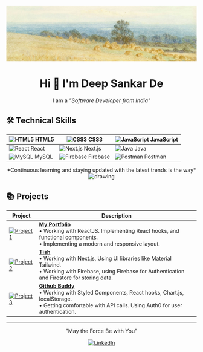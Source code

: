 ![Header Image](bg2.jpg)

<div align="center">

# Hi 👋 I'm **Deep Sankar De**

I am a _"Software Developer from India"_

</div>

## 🛠 Technical Skills

<div align="center">

| ![HTML5](https://img.icons8.com/color/48/000000/html-5.png) HTML5       | ![CSS3](https://img.icons8.com/color/48/000000/css3.png) CSS3                               | ![JavaScript](https://img.icons8.com/color/48/000000/javascript.png) JavaScript             |
| ----------------------------------------------------------------------- | ------------------------------------------------------------------------------------------- | ------------------------------------------------------------------------------------------- |
| ![React](https://img.icons8.com/color/48/000000/react-native.png) React | ![Next.js](https://img.icons8.com/?size=45&id=r2OarXWQc7B6&format=png&color=000000) Next.js | ![Java](https://img.icons8.com/color/48/000000/java-coffee-cup-logo.png) Java               |
| ![MySQL](https://img.icons8.com/color/48/000000/mysql-logo.png) MySQL   | ![Firebase](https://img.icons8.com/color/48/000000/firebase.png) Firebase                   | ![Postman](https://img.icons8.com/?size=45&id=EPbEfEa7o8CB&format=png&color=000000) Postman |

</div>

<div align="center">
*Continuous learning and staying updated with the latest trends is the way* <img src="https://emojis.slackmojis.com/emojis/images/1643514715/7210/mandalorian.png?1643514715" alt="drawing" width="20"/>

</div>

## 📚 Projects

<div align="center">

| Project                                                                           | Description                                                                                                                                                                                                                      |
| --------------------------------------------------------------------------------- | -------------------------------------------------------------------------------------------------------------------------------------------------------------------------------------------------------------------------------- |
| [![Project 1](portfolio.png/150)](https://deepsde.netlify.app/)                   | [**My Portfolio**](https://github.com/Deep-dsd/my_portfolio) <br> • Working with ReactJS. Implementing React hooks, and functional components. <br> • Implementing a modern and responsive layout.                               |
| [![Project 2](tish.png/150)](http://13.233.138.132:3000/sign-in)                  | [**Tish**](https://github.com/Deep-dsd?tab=repositories) <br> • Working with Next.js, Using UI libraries like Material Tailwind. <br> • Working with Firebase, using Firebase for Authentication and Firestore for storing data. |
| [![Project 3](github-buddy.png/150)](https://search-github-user-org.netlify.app/) | [**Github Buddy**](https://github.com/Deep-dsd/github-search-users) <br> • Working with Styled Components, React hooks, Chart.js, localStorage. <br> • Getting comfortable with API calls. Using Auth0 for user authentication.  |

</div>

<div align="center">

---

"May the Force Be with You"

[![LinkedIn](https://img.icons8.com/color/48/000000/linkedin.png)](https://www.linkedin.com/in/your-linkedin-profile)

</div>

